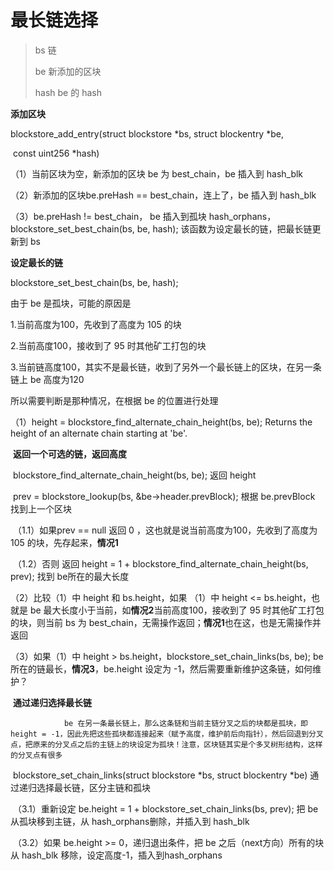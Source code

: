# 最长链选择

> bs 链
>
> be 新添加的区块
>
> hash be 的 hash
>

**添加区块**

blockstore_add_entry(struct blockstore *bs, struct blockentry *be,

​                                 const uint256 *hash)

（1）当前区块为空，新添加的区块 be 为 best_chain，be 插入到 hash_blk

（2）新添加的区块be.preHash == best_chain，连上了，be 插入到 hash_blk

（3）be.preHash != best_chain， be 插入到孤块 hash_orphans，blockstore_set_best_chain(bs, be, hash); 该函数为设定最长的链，把最长链更新到 bs

**设定最长的链**

blockstore_set_best_chain(bs, be, hash);

由于 be 是孤块，可能的原因是

1.当前高度为100，先收到了高度为 105 的块

2.当前高度100，接收到了 95 时其他矿工打包的块

3.当前链高度100，其实不是最长链，收到了另外一个最长链上的区块，在另一条链上 be 高度为120

所以需要判断是那种情况，在根据 be 的位置进行处理

（1）height = blockstore_find_alternate_chain_height(bs, be); Returns the height of an alternate chain starting at 'be'.

​		**返回一个可选的链，返回高度**

​		blockstore_find_alternate_chain_height(bs, be); 返回 height

​				prev = blockstore_lookup(bs, &be->header.prevBlock); 根据 be.prevBlock 找到上一个区块

​				（1.1）如果prev == null 返回 0 ，这也就是说当前高度为100，先收到了高度为 105 的块，先存起来，**情况1**

​				（1.2）否则 返回 height = 1 + blockstore_find_alternate_chain_height(bs, prev); 找到 be所在的最大长度

（2）比较（1）中 height 和 bs.height，如果 （1）中 height <= bs.height，也就是 be 最大长度小于当前，如**情况2**当前高度100，接收到了 95 时其他矿工打包的块，则当前 bs 为 best_chain，无需操作返回；**情况1**也在这，也是无需操作并返回

（3）如果（1）中 height > bs.height，blockstore_set_chain_links(bs, be); be 所在的链最长，**情况3**，be.height 设定为 -1，然后需要重新维护这条链，如何维护？

​				**通过递归选择最长链**

 				be 在另一条最长链上，那么这条链和当前主链分叉之后的块都是孤块，即 height = -1，因此先把这些孤块都连接起来（赋予高度，维护前后向指针），然后回退到分叉点，把原来的分叉点之后的主链上的块设定为孤块！注意，区块链其实是个多叉树形结构，这样的分叉点有很多

​				blockstore_set_chain_links(struct blockstore *bs, struct blockentry *be) 通过递归选择最长链，区分主链和孤块

​				（3.1）重新设定 be.height = 1 + blockstore_set_chain_links(bs, prev); 把 be 从孤块移到主链，从 hash_orphans删除，并插入到 hash_blk

​				（3.2）如果 be.height >= 0，递归退出条件，把 be 之后（next方向）所有的块从 hash_blk 移除，设定高度-1，插入到hash_orphans

​				

​				



​		